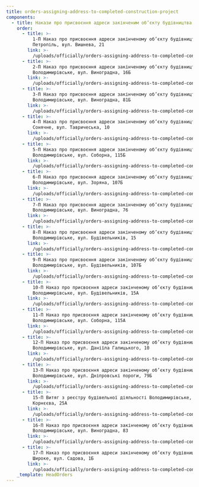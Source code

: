 ```yaml
---
title: orders-assigning-address-to-completed-construction-project
components:
  - title: Накази про присвоєння адреси закінченим об’єкту будівництва
    order:
      - title: >-
          1-П Наказ про присвоєння адреси закінченому об’єкту будівництва
          Петропіль, вул. Вишнева, 21
        link: >-
          /uploads/officially/orders-assigning-address-to-completed-construction-project/1-P-Nakaz-pro-prysvoiennia-adresy-zakinchenomu-obiektu-budivnytstva-Petropil-vul.-Vyshneva-21.pdf
      - title: >-
          2-П Наказ про присвоєння адреси закінченому об’єкту будівництва
          Володимирівське, вул. Виноградна, 16Б
        link: >-
          /uploads/officially/orders-assigning-address-to-completed-construction-project/2-P-Nakaz-pro-prysvoiennia-adresy-zakinchenomu-obiektu-budivnytstva-Volodymyrivs-ke-vul.-Vynohradna-16B.pdf
      - title: >-
          3-П Наказ про присвоєння адреси закінченому об’єкту будівництва
          Володимирівське, вул. Виноградна, 81Б
        link: >-
          /uploads/officially/orders-assigning-address-to-completed-construction-project/3-P-Nakaz-pro-prysvoiennia-adresy-zakinchenomu-obiektu-budivnytstva-Volodymyrivs-ke-vul.-Vynohradna-81B.pdf
      - title: >-
          4-П Наказ про присвоєння адреси закінченому об’єкту будівництва
          Сонячне, вул. Тавричеська, 10
        link: >-
          /uploads/officially/orders-assigning-address-to-completed-construction-project/4-P-Nakaz-pro-prysvoiennia-adresy-zakinchenomu-obiektu-budivnytstva-Soniachne-vul.-Tavryches-ka-10.pdf
      - title: >-
          5-П Наказ про присвоєння адреси закінченому об’єкту будівництва
          Володимирівське, вул. Соборна, 115Б
        link: >-
          /uploads/officially/orders-assigning-address-to-completed-construction-project/5-P-Nakaz-pro-prysvoiennia-adresy-zakinchenomu-obiektu-budivnytstva-Volodymyrivs-ke-vul.-Soborna-115B.pdf
      - title: >-
          6-П Наказ про присвоєння адреси закінченому об’єкту будівництва
          Володимирівське, вул. Зоряна, 107Б
        link: >-
          /uploads/officially/orders-assigning-address-to-completed-construction-project/6-P-Nakaz-pro-prysvoiennia-adresy-zakinchenomu-obiektu-budivnytstva-Volodymyrivs-ke-vul.-Zoriana-107B.pdf
      - title: >-
          7-П Наказ про присвоєння адреси закінченому об’єкту будівництва
          Володимирівське, вул. Виноградна, 76
        link: >-
          /uploads/officially/orders-assigning-address-to-completed-construction-project/7-P-Nakaz-pro-prysvoiennia-adresy-zakinchenomu-obiektu-budivnytstva-Volodymyrivs-ke-vul.-Vynohradna-76.pdf
      - title: >-
          8-П Наказ про присвоєння адреси закінченому об’єкту будівництва
          Володимирівське, вул. Будівельників, 15
        link: >-
          /uploads/officially/orders-assigning-address-to-completed-construction-project/8-P-Nakaz-pro-prysvoiennia-adresy-zakinchenomu-obiektu-budivnytstva-Volodymyrivs-ke-vul.-Budivel-nykiv-15.pdf
      - title: >-
          9-П Наказ про присвоєння адреси закінченому об’єкту будівництва
          Володимирівське, вул. Будівельників, 107Б
        link: >-
          /uploads/officially/orders-assigning-address-to-completed-construction-project/9-P-Nakaz-pro-prysvoiennia-adresy-zakinchenomu-obiektu-budivnytstva-Volodymyrivs-ke-vul.-Budivel-nykiv-107B.pdf
      - title: >-
          10-П Наказ про присвоєння адреси закінченому об’єкту будівництва
          Володимирівське, вул. Будівельників, 15А
        link: >-
          /uploads/officially/orders-assigning-address-to-completed-construction-project/10-P-Nakaz-pro-prysvoiennia-adresy-zakinchenomu-obiektu-budivnytstva-Volodymyrivs-ke-vul.-Budivel-nykiv-15A.pdf
      - title: >-
          11-П Наказ про присвоєння адреси закінченому об’єкту будівництва
          Володимирівське, вул. Соборна, 115А
        link: >-
          /uploads/officially/orders-assigning-address-to-completed-construction-project/11-P-Nakaz-pro-prysvoiennia-adresy-zakinchenomu-obiektu-budivnytstva-Volodymyrivs-ke-vul.-Soborna-115A.pdf
      - title: >-
          12-П Наказ про присвоєння адреси закінченому об’єкту будівництва
          Володимирівське, вул. Даніїла Галицького, 10
        link: >-
          /uploads/officially/orders-assigning-address-to-completed-construction-project/12-P-Nakaz-pro-prysvoiennia-adresy-zakinchenomu-obiektu-budivnytstva-Volodymyrivs-ke-vul.-Daniila-Halyts-koho-10.pdf
      - title: >-
          13-П Наказ про присвоєння адреси закінченому об’єкту будівництва
          Володимирівське, вул. Дніпровські пороги, 79Б
        link: >-
          /uploads/officially/orders-assigning-address-to-completed-construction-project/13-P-Nakaz-pro-prysvoiennia-adresy-zakinchenomu-obiektu-budivnytstva-Volodymyrivs-ke-vul.-Dniprovs-ki-porohy-79B.pdf
      - title: >-
          15-П Витяг з реєстру будівельної діяльності Володимирівське, вул.
          Корнєєва, 25А
        link: >-
          /uploads/officially/orders-assigning-address-to-completed-construction-project/15-P-Vytiah-z-reiestru-budivel-noi-diial-nosti-Volodymyrivs-ke-vul.-Kornieieva-25A.pdf
      - title: >-
          16-П Наказ про присвоєння адреси закінченому об’єкту будівництва
          Володимирівське, вул. Виноградна, 83
        link: >-
          /uploads/officially/orders-assigning-address-to-completed-construction-project/16-P-Nakaz-pro-prysvoiennia-adresy-zakinchenomu-obiektu-budivnytstva-Volodymyrivs-ke-vul.-Vynohradna-83.pdf
      - title: >-
          17-П Наказ про присвоєння адреси закінченому об’єкту будівництва
          Широке, вул. Садова, 1Б
        link: >-
          /uploads/officially/orders-assigning-address-to-completed-construction-project/17-P-Nakaz-pro-prysvoiennia-adresy-zakinchenomu-obiektu-budivnytstva-SHyroke-vul.-Sadova-1B.pdf
    _template: HeadOrders
---
```



